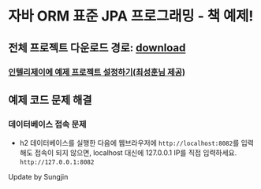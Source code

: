 # 자바 ORM 표준 JPA 프로그래밍 - 책 예제!

## 전체 프로젝트 다운로드 경로: [download](https://github.com/holyeye/jpabook/archive/master.zip)

### [인텔리제이에 예제 프로젝트 설정하기(최성훈님 제공)](https://medium.com/@oopchoi/jpa-%ED%94%84%EB%A1%9C%EA%B7%B8%EB%9E%98%EB%B0%8D-fc443b647ec8)

## 예제 코드 문제 해결

### 데이터베이스 접속 문제

- h2 데이터베이스를 실행한 다음에 웹브라우저에 `http://localhost:8082`를 입력해도 접속이 되지 않으면, localhost 대신에 127.0.0.1 IP를 직접 입력하세요. `http://127.0.0.1:8082`

Update by Sungjin
